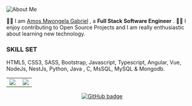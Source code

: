 ![About Me](https://img.shields.io/badge/About-Me-purple?style=for-the-badge)

</h1>

👨‍🎓 I am [Amos Mwongela Gabriel](https://linktr.ee/mwongess) ,
a **Full Stack Software Engineer** .
👩‍💻 I enjoy contributing to Open Source Projects and I am really enthusiastic about learning new technology.


### SKILL SET
HTML5, CSS3, SASS, Bootstrap, Javascript, Typescript, Angular, Vue, NodeJs, NestJs, Python, Java , C, MsSQL, MySQL & Mongodb.

<center>
  <table>
  <tr>
      <td><img  align="left" src="https://github-readme-stats.vercel.app/api?username=mwongess&count_private=true&show_icons=true&theme=dark&layout=compact" /></td>
      <td><img  src="https://github-readme-streak-stats.herokuapp.com/?user=mwongess&theme=dark" /></td>    
     
  </tr>   
  </table>
</center>

<p align="center">
  <a href="https://github.com/mwongess?tab=followers">
    <img src="https://img.shields.io/github/followers/mwongess?label=Followers&logo=GitHub&style=for-the-badge" alt="GitHub badge" />
  </a>
</p>


